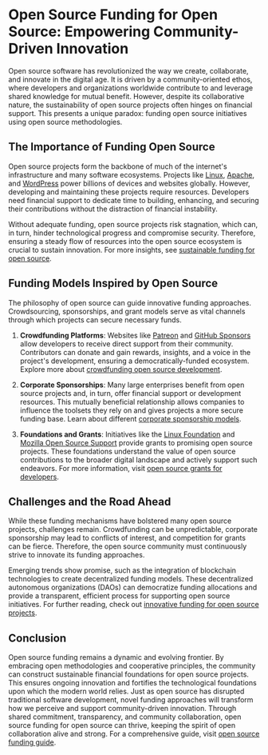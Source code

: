 # Open Source Funding for Open Source: Empowering Community-Driven Innovation

Open source software has revolutionized the way we create, collaborate, and innovate in the digital age. It is driven by a community-oriented ethos, where developers and organizations worldwide contribute to and leverage shared knowledge for mutual benefit. However, despite its collaborative nature, the sustainability of open source projects often hinges on financial support. This presents a unique paradox: funding open source initiatives using open source methodologies.

## The Importance of Funding Open Source

Open source projects form the backbone of much of the internet's infrastructure and many software ecosystems. Projects like [Linux](https://www.linux.org/), [Apache](http://www.apache.org/), and [WordPress](https://wordpress.org/) power billions of devices and websites globally. However, developing and maintaining these projects require resources. Developers need financial support to dedicate time to building, enhancing, and securing their contributions without the distraction of financial instability.

Without adequate funding, open source projects risk stagnation, which can, in turn, hinder technological progress and compromise security. Therefore, ensuring a steady flow of resources into the open source ecosystem is crucial to sustain innovation. For more insights, see [sustainable funding for open source](https://www.license-token.com/wiki/sustainable-funding-for-open-source).

## Funding Models Inspired by Open Source

The philosophy of open source can guide innovative funding approaches. Crowdsourcing, sponsorships, and grant models serve as vital channels through which projects can secure necessary funds.

1. **Crowdfunding Platforms**: Websites like [Patreon](https://www.patreon.com/) and [GitHub Sponsors](https://github.com/sponsors) allow developers to receive direct support from their community. Contributors can donate and gain rewards, insights, and a voice in the project's development, ensuring a democratically-funded ecosystem. Explore more about [crowdfunding open source development](https://www.license-token.com/wiki/crowdfunding-open-source-development).

2. **Corporate Sponsorships**: Many large enterprises benefit from open source projects and, in turn, offer financial support or development resources. This mutually beneficial relationship allows companies to influence the toolsets they rely on and gives projects a more secure funding base. Learn about different [corporate sponsorship models](https://www.license-token.com/wiki/corporate-sponsorship-models).

3. **Foundations and Grants**: Initiatives like the [Linux Foundation](https://www.linuxfoundation.org/) and [Mozilla Open Source Support](https://support.mozilla.org/) provide grants to promising open source projects. These foundations understand the value of open source contributions to the broader digital landscape and actively support such endeavors. For more information, visit [open source grants for developers](https://www.license-token.com/wiki/open-source-grants-for-developers).

## Challenges and the Road Ahead

While these funding mechanisms have bolstered many open source projects, challenges remain. Crowdfunding can be unpredictable, corporate sponsorship may lead to conflicts of interest, and competition for grants can be fierce. Therefore, the open source community must continuously strive to innovate its funding approaches.

Emerging trends show promise, such as the integration of blockchain technologies to create decentralized funding models. These decentralized autonomous organizations (DAOs) can democratize funding allocations and provide a transparent, efficient process for supporting open source initiatives. For further reading, check out [innovative funding for open source projects](https://www.license-token.com/wiki/innovative-funding-for-open-source-projects).

## Conclusion

Open source funding remains a dynamic and evolving frontier. By embracing open methodologies and cooperative principles, the community can construct sustainable financial foundations for open source projects. This ensures ongoing innovation and fortifies the technological foundations upon which the modern world relies. Just as open source has disrupted traditional software development, novel funding approaches will transform how we perceive and support community-driven innovation. Through shared commitment, transparency, and community collaboration, open source funding for open source can thrive, keeping the spirit of open collaboration alive and strong. For a comprehensive guide, visit [open source funding guide](https://www.license-token.com/wiki/open-source-funding-guide).